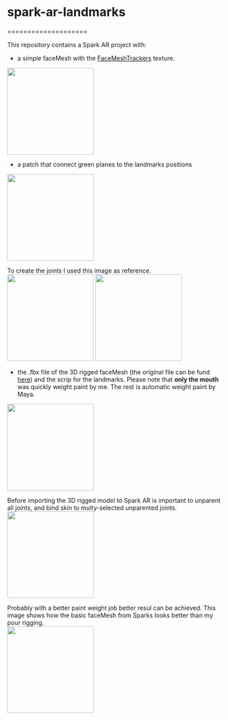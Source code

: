 # spark-ar-landmarks
====================

This repository contains a Spark AR project with: 
- a simple faceMesh with the [FaceMeshTrackers](https://developers.facebook.com/docs/ar-studio/before-you-start/basics/using-the-face-reference-assets#facetrackers) texture.
<img src="https://github.com/spezialis/spark-ar-landmarks/blob/master/readme_images/FaceMeshTrackers.png" width="200">

- a patch that connect green planes to the landmarks positions
<img src="https://github.com/spezialis/spark-ar-landmarks/blob/master/readme_images/Planes_landmarks.png" width="200">

To create the joints I used this image as reference.<br>
<img src="https://github.com/spezialis/spark-ar-landmarks/blob/master/readme_images/Landmarks&Texture.png" width="200">
<img src="https://github.com/spezialis/spark-ar-landmarks/blob/master/readme_images/Maya.png" width="200">

- the .fbx file of the 3D rigged faceMesh (the original file can be fund [here](https://developers.facebook.com/docs/ar-studio/before-you-start/basics/using-the-face-reference-assets#faceMesh)) and the scrip for the landmarks. Please note that **only the mouth** was quickly weight paint by me. The rest is automatic weight paint by Maya.
<img src="https://github.com/spezialis/spark-ar-landmarks/blob/master/readme_images/Rigged.png" width="200"> 

Before importing the 3D rigged model to Spark AR is important to unparent all joints, and bind skin to multy-selected unparented joints.<br>
<img src="https://github.com/spezialis/spark-ar-landmarks/blob/master/readme_images/Maya_unparent.png" width="200"> 

Probably with a better paint weight job better resul can be achieved. This image shows how the basic faceMesh from Sparks looks better than my pour rigging.<br>
<img src="https://github.com/spezialis/spark-ar-landmarks/blob/master/readme_images/FaceMesh.png" width="200"> 
